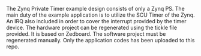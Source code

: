 The Zynq Private Timer example design consists of only a Zynq PS.
The main duty of the example application is to utilize the SCU Timer of the Zynq. An IRQ also included in order to cover the interrupt provided by the timer device.
The hardware project can be regenerated using the tickle file provided. It is based on Zedboard.
The software project must be regenerated manually. Only the application codes has been uploaded to this repo.
